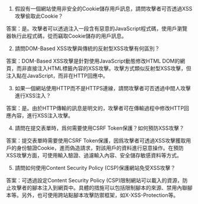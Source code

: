 

1. 假設有一個網站使用非安全的Cookie儲存用戶訊息，請問攻擊者可否透過XSS攻擊偷取此Cookie？

答案：是。攻擊者可以透過注入一段含有惡意的JavaScript程式碼，使用戶瀏覽器執行此程式碼，從而竊取Cookie儲存的用戶訊息。

2. 請問DOM-Based XSS攻擊與傳統的反射型XSS攻擊有何區別？

答案：DOM-Based XSS攻擊是針對使用JavaScript動態修改HTML DOM的網頁，而非直接注入HTML標籤內容的XSS攻擊。攻擊方式類似反射型XSS攻擊，但注入點在JavaScript，而非在HTTP回應中。

3. 如果一個網站使用HTTP而不是HTTPS連線，請問攻擊者可否透過中間人攻擊進行XSS注入？

答案：是。由於HTTP傳輸的訊息是明文的，攻擊者可在傳輸過程中修改HTTP回應內容，進行XSS注入攻擊。

4. 請問在提交表單時，爲何需要使用CSRF Token保護？如何預防XSS攻擊？

答案：提交表單時需要使用CSRF Token保護，因爲攻擊者可透過XSS攻擊獲取用戶的身份驗證Cookie，進而偽造請求，對該用戶的資料進行惡意操作。在預防XSS攻擊方面，可使用輸入驗證、過濾輸入內容、安全儲存敏感資料等方式。

5. 請問如何使用Content Security Policy (CSP)保護網站免受XSS攻擊？

答案：可透過設定Content Security Policy (CSP)限制網站可以載入的資源，防止攻擊者的腳本注入到網頁中。具體的措施可以包括限制腳本的來源、禁用內聯腳本等。另外，也可使用跨站點腳本攻擊防禦框架，如X-XSS-Protection等。